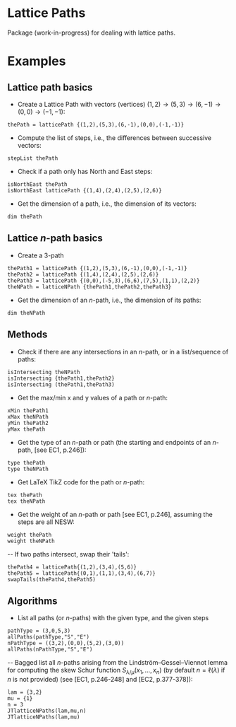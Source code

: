 # Lattice Paths

Package (work-in-progress) for dealing with lattice paths.

# Examples

## Lattice path basics

- Create a Lattice Path with vectors (vertices) $(1,2)\to(5,3)\to(6,-1)\to(0,0)\to(-1,-1)$:
```
thePath = latticePath {(1,2),(5,3),(6,-1),(0,0),(-1,-1)}
```

- Compute the list of steps, i.e., the differences between successive vectors:
```
stepList thePath
```

- Check if a path only has North and East steps:
```
isNorthEast thePath
isNorthEast latticePath {(1,4),(2,4),(2,5),(2,6)}
```

- Get the dimension of a path, i.e., the dimension of its vectors:
```
dim thePath
```

## Lattice $n$-path basics

- Create a $3$-path
```
thePath1 = latticePath {(1,2),(5,3),(6,-1),(0,0),(-1,-1)}
thePath2 = latticePath {(1,4),(2,4),(2,5),(2,6)}
thePath3 = latticePath {(0,0),(-5,3),(6,6),(7,5),(1,1),(2,2)}
theNPath = latticeNPath {thePath1,thePath2,thePath3}
```

- Get the dimension of an $n$-path, i.e., the dimension of its paths:
```
dim theNPath
```

## Methods

- Check if there are any intersections in an $n$-path, or in a list/sequence of paths:
```
isIntersecting theNPath
isIntersecting {thePath1,thePath2}
isIntersecting (thePath1,thePath3)
```

- Get the max/min x and y values of a path or $n$-path:
```
xMin thePath1
xMax theNPath
yMin thePath2
yMax thePath
```

- Get the type of an $n$-path or path (the starting and endpoints of an $n$-path, \[see EC1, p.246\]):
```
type thePath
type theNPath
```

- Get LaTeX TikZ code for the path or $n$-path:
```
tex thePath
tex theNPath
```

- Get the weight of an $n$-path or path \[see EC1, p.246\], assuming the steps are all NESW:
```
weight thePath
weight theNPath
```

-- If two paths intersect, swap their 'tails':
```
thePath4 = latticePath{(1,2),(3,4),(5,6)}
thePath5 = latticePath{(0,1),(1,1),(3,4),(6,7)}
swapTails(thePath4,thePath5)
```

## Algorithms

- List all paths (or $n$-paths) with the given type, and the given steps
```
pathType = (3,0,5,3)
allPaths(pathType,"S","E")
nPathType = ((3,2),(0,0),(5,2),(3,0))
allPaths(nPathType,"S","E")
```

-- Bagged list all $n$-paths arising from the Lindström–Gessel–Viennot lemma for computing the skew Schur function $S_{\lambda/\mu}(x_1,\ldots,x_n)$ (by default $n=\ell(\lambda)$ if $n$ is not provided) (see \[EC1, p.246-248\] and \[EC2, p.377-378\]):
```
lam = {3,2}
mu = {1}
n = 3
JTlatticeNPaths(lam,mu,n)
JTlatticeNPaths(lam,mu)
```
